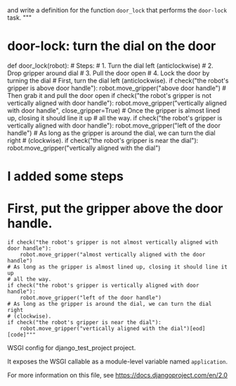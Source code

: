 

and write a definition for the function `door_lock` that performs the `door-lock` task.
"""

# door-lock: turn the dial on the door
def door_lock(robot):
    # Steps:
    #  1. Turn the dial left (anticlockwise)
    #  2. Drop gripper around dial
    #  3. Pull the door open
    #  4. Lock the door by turning the dial
    # First, turn the dial left (anticlockwise).
    if check("the robot's gripper is above door handle"):
        robot.move_gripper("above door handle")
    # Then grab it and pull the door open
    if check("the robot's gripper is not vertically aligned with door handle"):
        robot.move_gripper("vertically aligned with door handle", close_gripper=True)
    # Once the gripper is almost lined up, closing it should line it up
    # all the way.
    if check("the robot's gripper is vertically aligned with door handle"):
        robot.move_gripper("left of the door handle")
    # As long as the gripper is around the dial, we can turn the dial right
    # (clockwise).
    if check("the robot's gripper is near the dial"):
        robot.move_gripper("vertically aligned with the dial")
# I added some steps
# First, put the gripper above the door handle.
    if check("the robot's gripper is not almost vertically aligned with door handle"):
        robot.move_gripper("almost vertically aligned with the door handle")
    # As long as the gripper is almost lined up, closing it should line it up
    # all the way.
    if check("the robot's gripper is vertically aligned with door handle"):
        robot.move_gripper("left of the door handle")
    # As long as the gripper is around the dial, we can turn the dial right
    # (clockwise).
    if check("the robot's gripper is near the dial"):
        robot.move_gripper("vertically aligned with the dial")[eod] [code]"""
WSGI config for django_test_project project.

It exposes the WSGI callable as a module-level variable named ``application``.

For more information on this file, see
https://docs.djangoproject.com/en/2.0